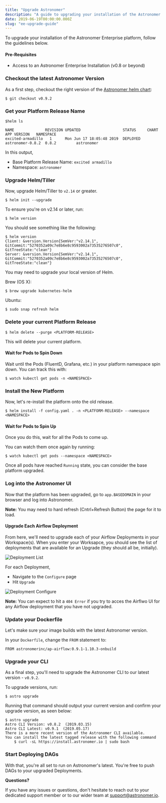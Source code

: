 ```yaml
---
title: "Upgrade Astronomer"
description: "A guide to upgrading your installation of the Astronomer Enterprise platform"
date: 2019-06-19T00:00:00.000Z
slug: "ee-upgrade-guide"
---
```


To upgrade your installation of the Astronomer Enterprise platform, follow the guidelines below.

#### Pre-Requisites

- Access to an Astronomer Enterprise Installation (v0.8 or beyond)

### Checkout the latest Astronomer Version

As a first step, checkout the right version of the [Astronomer helm chart](https://github.com/astronomer/helm.astronomer.io):

```
$ git checkout v0.9.2
```

### Get your Platform Release Name

```
$helm ls

NAME              REVISION UPDATED                   STATUS  	CHART             APP VERSION   NAMESPACE
excited-armadillo   1      Mon Jun 17 18:05:48 2019	 DEPLOYED	astronomer-0.8.2  0.8.2        	astronomer
```

In this output,

- Base Platform Release Name: `excited armadillo`
- Namespace: `astronomer`

### Upgrade Helm/Tiller

Now, upgrade Helm/Tiller to `v2.14` or greater.

```
$ helm init --upgrade
```

To ensure you're on v2.14 or later, run:

```
$ helm version
```

You should see something like the following:

```
$ helm version
Client: &version.Version{SemVer:"v2.14.1", GitCommit:"5270352a09c7e8b6e8c9593002a73535276507c0", GitTreeState:"clean"}
Server: &version.Version{SemVer:"v2.14.1", GitCommit:"5270352a09c7e8b6e8c9593002a73535276507c0", GitTreeState:"clean"}
```

You may need to upgrade your local version of Helm.

Brew (OS X):
```
$ brew upgrade kubernetes-helm
```

Ubuntu:
```
$ sudo snap refresh helm
```

### Delete your current Platform Release

```
$ helm delete --purge <PLATFORM-RELEASE>
```

This will delete your current platform.

#### Wait for Pods to Spin Down

Wait until the Pods (FluentD, Grafana, etc.) in your platform namespace spin down. You can track this with:

```
$ watch kubectl get pods -n <NAMESPACE>
```

### Install the New Platform

Now, let's re-install the platform onto the old release.

```
$ helm install -f config.yaml . -n <PLATFORM-RELEASE> --namespace <NAMESPACE>
```

#### Wait for Pods to Spin Up

Once you do this, wait for all the Pods to come up.

You can watch them once again by running:

```
$ watch kubectl get pods --namespace <NAMESPACE>
```

Once all pods have reached `Running` state, you can consider the base platform upgraded.

### Log into the Astronomer UI

Now that the platform has been upgraded, go to `app.BASEDOMAIN` in your browser and log into Astronomer.

**Note:** You may need to hard refresh (Cntrl+Refresh Button) the page for it to load.

#### Upgrade Each Airflow Deployment

From here, we'll need to upgrade each of your Airflow Deployments in your Workspace(s). When you enter your Worksapce, you should see the list of deployments that are available for an Upgrade (they should all be, initially).

![Deployment List](https://assets2.astronomer.io/main/docs/upgrade-guide/upgrade-guide-deployment-list.png)

For each Deployment,

- Navigate to the `Configure` page
- Hit `Upgrade`

![Deployment Configure](https://assets2.astronomer.io/main/docs/upgrade-guide/upgrade-guide-deployment-configure.png)


**Note:** You can expect to hit a `404 Error` if you try to acces the Airflwo UI for any Airflow deployment that you have not upgraded.

### Update your Dockerfile

Let's make sure your image builds with the latest Astronomer version.

In your `Dockerfile`, change the `FROM` statement to:

```
FROM astronomerinc/ap-airflow:0.9.1-1.10.3-onbuild
```

### Upgrade your CLI

As a final step, you'll need to upgrade the Astronomer CLI to our latest version - `v0.9.2`.

To upgrade versions, run:

```
$ astro upgrade
```

Running that command should output your current version and confirm your upgrade version, as seen below:

```
$ astro upgrade
Astro CLI Version: v0.8.2  (2019.03.15)
Astro CLI Latest: v0.9.1  (2019.05.17)
There is a more recent version of the Astronomer CLI available.
You can install the latest tagged release with the following command
	$ curl -sL https://install.astronomer.io | sudo bash

```

### Start Deploying DAGs

With that, you're all set to run on Astronomer's latest. You're free to push DAGs to your upgraded Deployments.

**Questions?**

If you have any issues or questions, don't hesitate to reach out to your dedicated support member or to our wider team at support@astronomer.io.
